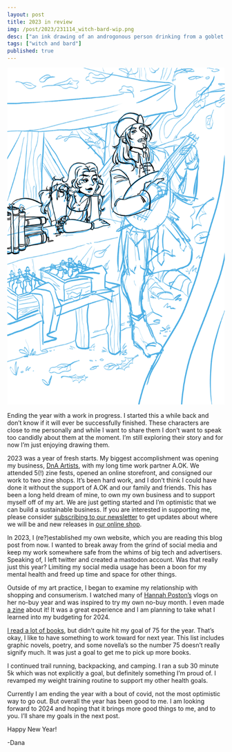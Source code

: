 ```yaml
---
layout: post
title: 2023 in review
img: /post/2023/231114_witch-bard-wip.png
desc: ["an ink drawing of an androgonous person drinking from a goblet in an unbuttoned victorian gaurd uniform."]
tags: ["witch and bard"]
published: true
---
```


<a href="/assets/img/post/2023/231114_witch-bard-wip.png"><img src="/assets/img/post/2023/231114_witch-bard-wip.png"></a>

Ending the year with a work in progress. I started this a while back and don’t know if it will ever be successfully finished. These characters are close to me personally and while I want to share them I don’t want to speak too candidly about them at the moment. I’m still exploring their story and for now I’m just enjoying drawing them.

2023 was a year of fresh starts. My biggest accomplishment was opening my business, [DnA Artists](https://www.dnaartists.net/), with my long time work partner A.OK. We attended 5(!) zine fests, opened an online storefront, and consigned our work to two zine shops. It’s been hard work, and I don’t think I could have done it without the support of A.OK and our family and friends. This has been a long held dream of mine, to own my own business and to support myself off of my art. We are just getting started and I’m optimistic that we can build a sustainable business. If you are interested in supporting me, please consider [subscribing to our newsletter](https://pencilbooth.com/dna/) to get updates about where we will be and new releases in [our online shop](https://dna-artists.square.site/).

In 2023, I (re?)established my own website, which you are reading this blog post from now. I wanted to break away from the grind of social media and keep my work somewhere safe from the whims of big tech and advertisers. Speaking of, I left twitter and created a mastodon account. Was that really just this year? Limiting my social media usage has been a boon for my mental health and freed up time and space for other things.

Outside of my art practice, I began to examine my relationship with shopping and consumerism. I watched many of [Hannah Poston’s](https://www.youtube.com/@HannahLouisePoston) vlogs on her no-buy year and was inspired to try my own no-buy month. I even made [a zine](https://dna-artists.square.site/product/no-buy/44?cp=true&sa=false&sbp=false&q=false&category_id=6) about it! It was a great experience and I am planning to take what I learned into my budgeting for 2024.

[I read a lot of books](https://app.thestorygraph.com/profile/danaamundsen), but didn’t quite hit my goal of 75 for the year. That’s okay, I like to have something to work toward for next year. This list includes graphic novels, poetry, and some novella’s so the number 75 doesn’t really signify much. It was just a goal to get me to pick up more books.

I continued trail running, backpacking, and camping. I ran a sub 30 minute 5k which was not explicitly a goal, but definitely something I’m proud of. I revamped my weight training routine to support my other health goals.

Currently I am ending the year with a bout of covid, not the most optimistic way to go out. But overall the year has been good to me. I am looking forward to 2024 and hoping that it brings more good things to me, and to you. I’ll share my goals in the next post.

Happy New Year!

-Dana
